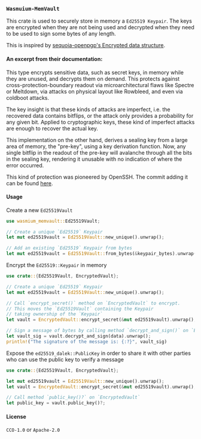  ### `Wasmuium-MemVault`
 This crate is used to securely store in memory a `Ed25519 Keypair`.
 The keys are encrypted when they are not being used and decrypted when they need to be used to sign some bytes of any length.

 This is inspired by [sequoia-openpgp's Encrypted data structure](https://docs.rs/sequoia-openpgp/).
 #### An excerpt from their documentation:

 This type encrypts sensitive data, such as secret keys, in memory while they are unused, and decrypts them on demand.  This protects against cross-protection-boundary readout via microarchitectural flaws like Spectre or Meltdown, via attacks on physical layout like Rowbleed, and even via coldboot attacks.

 The key insight is that these kinds of attacks are imperfect,  i.e. the recovered data contains bitflips, or the attack only
 provides a probability for any given bit.  Applied to cryptographic keys, these kind of imperfect attacks are enough to
 recover the actual key.

 This implementation on the other hand, derives a sealing key from a large area of memory, the "pre-key", using a key derivation function.  Now, any single bitflip in the readout of the pre-key will avalanche through all the bits in the sealing key, rendering it unusable with no indication of where the error occurred.

 This kind of protection was pioneered by OpenSSH.  The commit adding it can be found [here](https://marc.info/?l=openbsd-cvs&m=156109087822676).

#### Usage

Create a new `Ed25519Vault`

```rust
use wasmium_memvault::Ed25519Vault;

// Create a unique `Ed25519` Keypair 
let mut ed25519vault = Ed25519Vault::new_unique().unwrap();

// Add an existing `Ed25519` Keypair from bytes
let mut ed25519vault = Ed25519Vault::from_bytes(&keypair_bytes).unwrap();
```

Encrypt the `Ed25519::Keypair`  in memory

```rust
use crate::{Ed25519Vault, EncryptedVault};

// Create a unique `Ed25519` Keypair 
let mut ed25519vault = Ed25519Vault::new_unique().unwrap();

// Call `encrypt_secret()` method on `EncryptedVault` to encrypt.
// This moves the `Ed25519Vault` containing the Keypair
// taking ownership of the `Keypair`
let vault = EncryptedVault::encrypt_secret(&mut ed25519vault).unwrap();

// Sign a message of bytes by calling method `decrypt_and_sign()` on `EncryptedVault`
let vault_sig = vault.decrypt_and_sign(data).unwrap();
println!("The signature of the message is: {:?}", vault_sig)
```

Expose the `ed25519_dalek::PublicKey` in order to share it with other parties who can use the public key to verify a message

```rust
use crate::{Ed25519Vault, EncryptedVault};

let mut ed25519vault = Ed25519Vault::new_unique().unwrap();
let vault = EncryptedVault::encrypt_secret(&mut ed25519vault).unwrap();

// Call method `public_key()?` on `EncryptedVault`
let public_key = vault.public_key()?;
```



#### License
`CCO-1.0` or `Apache-2.0`